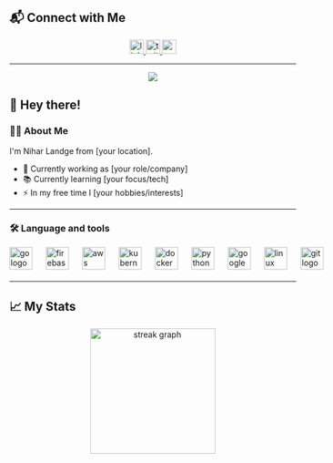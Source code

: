 ## 📬 Connect with Me

<div align="center">
  <a href="https://linkedin.com/in/nihar-landge">
    <img src="https://img.shields.io/static/v1?message=LinkedIn&logo=linkedin&label=&color=0077B5&logoColor=white&labelColor=&style=for-the-badge" height="25" alt="linkedin logo" />
  </a>
  <a href="https://twitter.com/nihar_landge">
    <img src="https://img.shields.io/static/v1?message=Twitter&logo=twitter&label=&color=1DA1F2&logoColor=white&labelColor=&style=for-the-badge" height="25" alt="twitter logo" />
  </a>
  <a href="mailto:nihar.landge@gmail.com">
    <img src="https://img.shields.io/static/v1?message=Gmail&logo=gmail&label=&color=D14836&logoColor=white&labelColor=&style=for-the-badge" height="25" alt="gmail logo" />
  </a>
</div>

---

<div align="center">
  <img src="https://visitor-badge.laobi.icu/badge?page_id=nihar-landge.nihar-landge&" />
</div>

## 👋 Hey there!

### 👩‍💻 About Me

I'm Nihar Landge from [your location].  
- 🔭 Currently working as [your role/company]
- 📚 Currently learning [your focus/tech]
- ⚡ In my free time I [your hobbies/interests]

---

<!-- Tech Stack & Tools Section -->
<h3 align="left">🛠 Language and tools</h3>

<div style="display: flex; flex-direction: row; gap: 24px; justify-content: flex-start; align-items: center; margin-bottom: 20px;">
  <img src="https://cdn.jsdelivr.net/gh/devicons/devicon/icons/go/go-original-wordmark.svg" height="40" alt="go logo" />
  <img src="https://cdn.jsdelivr.net/gh/devicons/devicon/icons/firebase/firebase-plain-wordmark.svg" height="40" alt="firebase logo" />
  <img src="https://cdn.jsdelivr.net/gh/devicons/devicon/icons/amazonwebservices/amazonwebservices-line-wordmark.svg" height="40" alt="aws logo" />
  <img src="https://cdn.jsdelivr.net/gh/devicons/devicon/icons/kubernetes/kubernetes-plain.svg" height="40" alt="kubernetes logo" />
  <img src="https://cdn.jsdelivr.net/gh/devicons/devicon/icons/docker/docker-plain-wordmark.svg" height="40" alt="docker logo" />
  <img src="https://cdn.jsdelivr.net/gh/devicons/devicon/icons/python/python-original.svg" height="40" alt="python logo" />
  <img src="https://cdn.jsdelivr.net/gh/devicons/devicon/icons/googlecloud/googlecloud-original.svg" height="40" alt="googlecloud logo" />
  <img src="https://cdn.jsdelivr.net/gh/devicons/devicon/icons/linux/linux-original.svg" height="40" alt="linux logo" />
  <img src="https://cdn.jsdelivr.net/gh/devicons/devicon/icons/git/git-original.svg" height="40" alt="git logo" />
</div>

---

## 📈 My Stats

<div align="center">
  <img src="https://streak-stats.demolab.com?user=nihar-landge&locale=en&mode=daily&theme=dark&hide_border=false&border_radius=5&order=3" height="220" alt="streak graph" />
</div>
